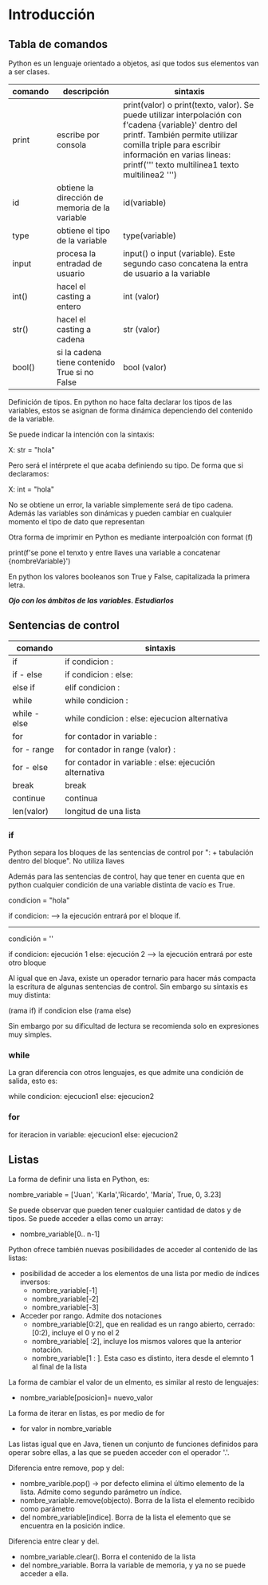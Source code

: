 # Introducción

## Tabla de comandos

Python es un lenguaje orientado a objetos, así que todos sus elementos van a ser clases.

|comando|descripción|sintaxis|
|-------|-----------|--------|
|print|escribe por consola|print(valor) o print(texto, valor). Se puede utilizar interpolación con f'cadena {variable}' dentro del printf. También permite utilizar comilla triple para escribir información en varias lineas: printf(''' texto multilinea1 texto multilinea2 ''')
|id|obtiene la dirección de memoria de la variable|id(variable)
|type|obtiene el tipo de la variable|type(variable)
|input|procesa la entradad de usuario|input() o input (variable). Este segundo caso concatena la entra de usuario a la variable
|int()|hacel el casting a entero|int (valor)
|str()|hacel el casting a cadena|str (valor)
|bool()|si la cadena tiene contenido True si no False|bool (valor)

Definición de tipos. En python no hace falta declarar los tipos de las variables, estos se asignan de forma dinámica depenciendo del 
contenido de la variable. 

Se puede indicar la intención con la sintaxis:

X: str = "hola"

Pero será el intérprete el que acaba definiendo su tipo. De forma que si declaramos:

X: int = "hola"

No se obtiene un error, la variable simplemente será de tipo cadena. Además las variables son dinámicas y pueden cambiar en cualquier momento el tipo de dato que representan

Otra forma de imprimir en Python es mediante interpoalción con format (f)

print(f'se pone el tenxto y entre llaves una variable a concatenar {nombreVariable}')

En python los valores booleanos son True y False, capitalizada la primera letra.

**_Ojo con los ámbitos de las variables. Estudiarlos_**

## Sentencias de control


|comando|sintaxis|
|-------|-----------|
|if|if condicion :|
|if - else|if condicion : else:|
|else if|elif condicion :|
|while|while condicion :|
|while - else |while condicion : else: ejecucion alternativa|
|for|for contador in variable :|
|for - range|for contador in range (valor) :|
|for - else |for contador in variable : else: ejecución alternativa|
|break|break|
|continue |continua|
|len(valor) | longitud de una lista|

### if

Python separa los bloques de las sentencias de control por ": + tabulación dentro del bloque". No utiliza llaves

Además para las sentencias de control, hay que tener en cuenta que en python cualquier condición de una variable distinta de vacío es True.

condicion = "hola"

if condicion: --> la ejecución entrará por el bloque if.

---------------

condición = ''

if condicion:
    ejecución 1
else:
    ejecución 2 --> la ejecución entrará por este otro bloque


Al igual que en Java, existe un operador ternario para hacer más compacta la escritura de algunas sentencias de control. Sin embargo su sintaxis es muy distinta:

(rama if) if condicion else (rama else)

Sin embargo por su dificultad de lectura se recomienda solo en expresiones muy simples.

### while

La gran diferencia con otros lenguajes, es que admite una condición de salida, esto es:

while condicion:
    ejecucion1
else: 
    ejecucion2

### for

for iteracion in variable:
    ejecucion1
else: 
    ejecucion2

## Listas

La forma de definir una lista en Python, es:

nombre_variable = ['Juan', 'Karla','Ricardo', 'María', True, 0, 3.23]

Se puede observar que pueden tener cualquier cantidad de datos y de tipos. Se puede acceder a ellas como un array: 

* nombre_variable[0.. n-1]

Python ofrece también nuevas posibilidades de acceder al contenido de las listas:

* posibilidad de acceder a los elementos de una lista por medio de índices inversos:
    * nombre_variable[-1]
    * nombre_variable[-2]
    * nombre_variable[-3]
* Acceder por rango. Admite dos notaciones
    * nombre_variable[0:2], que en realidad es un rango abierto, cerrado: [0:2), incluye el 0 y no el 2
    * nombre_variable[ :2], incluye los mismos valores que la anterior notación.
    * nombre_variable[1 : ].  Esta caso es distinto, itera desde el elemnto 1 al final de la lista

La forma de cambiar el valor de un elmento, es similar al resto de lenguajes:

* nombre_variable[posicion]= nuevo_valor

La forma de iterar en listas, es por medio de for

* for valor in nombre_variable

Las listas igual que en Java, tienen un conjunto de funciones definidos para operar sobre ellas, a las que se pueden acceder con el operador '.'.

Diferencia entre remove, pop y del:
* nombre_varible.pop() -> por defecto elimina el último elemento de la lista. Admite como segundo parámetro un índice.
* nombre_variable.remove(objecto). Borra de la lista el elemento recibido como parámetro
* del nombre_variable[indice]. Borra de la lista el elemento que se encuentra en la posición indice.

Diferencia entre clear y del.
* nombre_variable.clear(). Borra el contenido de la lista
* del nombre_variable. Borra la variable de memoria, y ya no se puede acceder a ella.